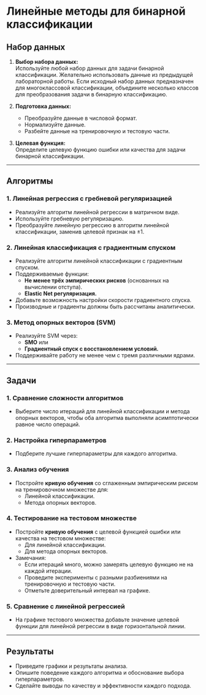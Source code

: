 # Линейные методы для бинарной классификации

## Набор данных
1. **Выбор набора данных:**  
   Используйте любой набор данных для задачи бинарной классификации. Желательно использовать данные из предыдущей лабораторной работы. Если исходный набор данных предназначен для многоклассовой классификации, объедините несколько классов для преобразования задачи в бинарную классификацию.

2. **Подготовка данных:**  
   - Преобразуйте данные в числовой формат.
   - Нормализуйте данные.
   - Разбейте данные на тренировочную и тестовую части.

3. **Целевая функция:**  
   Определите целевую функцию ошибки или качества для задачи бинарной классификации.

---

## Алгоритмы

### 1. Линейная регрессия с гребневой регуляризацией
- Реализуйте алгоритм линейной регрессии в матричном виде.
- Используйте гребневую регуляризацию.
- Преобразуйте линейную регрессию в алгоритм линейной классификации, заменив целевой признак на ±1.

### 2. Линейная классификация с градиентным спуском
- Реализуйте алгоритм линейной классификации с градиентным спуском.
- Поддерживаемые функции:
  - **Не менее трёх эмпирических рисков** (основанных на вычислении отступа).
  - **Elastic Net регуляризация.**
- Добавьте возможность настройки скорости градиентного спуска.
- Производные и градиенты должны быть рассчитаны аналитически.

### 3. Метод опорных векторов (SVM)
- Реализуйте SVM через:
  - **SMO** или
  - **Градиентный спуск с восстановлением условий.**
- Поддерживайте работу не менее чем с тремя различными ядрами.

---

## Задачи

### 1. Сравнение сложности алгоритмов
- Выберите число итераций для линейной классификации и метода опорных векторов, чтобы оба алгоритма выполняли асимптотически равное число операций.

### 2. Настройка гиперпараметров
- Подберите лучшие гиперпараметры для каждого алгоритма.

### 3. Анализ обучения
- Постройте **кривую обучения** со сглаженным эмпирическим риском на тренировочном множестве для:
  - Линейной классификации.
  - Метода опорных векторов.

### 4. Тестирование на тестовом множестве
- Постройте **кривую обучения** с целевой функцией ошибки или качества на тестовом множестве:
  - Для линейной классификации.
  - Для метода опорных векторов.
- Замечания:
  - Если итераций много, можно замерять целевую функцию не на каждой итерации.
  - Проведите эксперименты с разными разбиениями на тренировочную и тестовую части.
  - Отметьте доверительный интервал на графике.

### 5. Сравнение с линейной регрессией
- На графике тестового множества добавьте значение целевой функции для линейной регрессии в виде горизонтальной линии.

---

## Результаты
- Приведите графики и результаты анализа.
- Опишите поведение каждого алгоритма и обоснование выбора гиперпараметров.
- Сделайте выводы по качеству и эффективности каждого подхода.